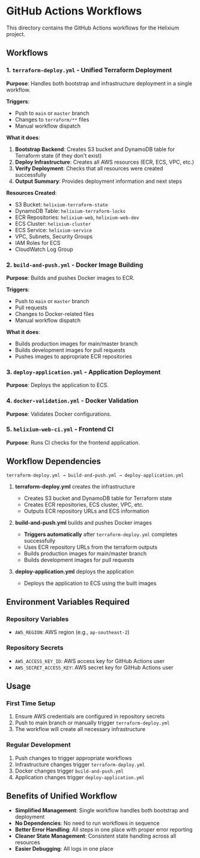 # GitHub Actions Workflows

This directory contains the GitHub Actions workflows for the Helixium project.

## Workflows

### 1. `terraform-deploy.yml` - Unified Terraform Deployment

**Purpose**: Handles both bootstrap and infrastructure deployment in a single workflow.

**Triggers**:

- Push to `main` or `master` branch
- Changes to `terraform/**` files
- Manual workflow dispatch

**What it does**:

1. **Bootstrap Backend**: Creates S3 bucket and DynamoDB table for Terraform state (if they don't exist)
2. **Deploy Infrastructure**: Creates all AWS resources (ECR, ECS, VPC, etc.)
3. **Verify Deployment**: Checks that all resources were created successfully
4. **Output Summary**: Provides deployment information and next steps

**Resources Created**:

- S3 Bucket: `helixium-terraform-state`
- DynamoDB Table: `helixium-terraform-locks`
- ECR Repositories: `helixium-web`, `helixium-web-dev`
- ECS Cluster: `helixium-cluster`
- ECS Service: `helixium-service`
- VPC, Subnets, Security Groups
- IAM Roles for ECS
- CloudWatch Log Group

### 2. `build-and-push.yml` - Docker Image Building

**Purpose**: Builds and pushes Docker images to ECR.

**Triggers**:

- Push to `main` or `master` branch
- Pull requests
- Changes to Docker-related files
- Manual workflow dispatch

**What it does**:

- Builds production images for main/master branch
- Builds development images for pull requests
- Pushes images to appropriate ECR repositories

### 3. `deploy-application.yml` - Application Deployment

**Purpose**: Deploys the application to ECS.

### 4. `docker-validation.yml` - Docker Validation

**Purpose**: Validates Docker configurations.

### 5. `helixium-web-ci.yml` - Frontend CI

**Purpose**: Runs CI checks for the frontend application.

## Workflow Dependencies

```
terraform-deploy.yml → build-and-push.yml → deploy-application.yml
```

1. **terraform-deploy.yml** creates the infrastructure

   - Creates S3 bucket and DynamoDB table for Terraform state
   - Creates ECR repositories, ECS cluster, VPC, etc.
   - Outputs ECR repository URLs and ECS information

2. **build-and-push.yml** builds and pushes Docker images

   - **Triggers automatically** after `terraform-deploy.yml` completes successfully
   - Uses ECR repository URLs from the terraform outputs
   - Builds production images for main/master branch
   - Builds development images for pull requests

3. **deploy-application.yml** deploys the application
   - Deploys the application to ECS using the built images

## Environment Variables Required

### Repository Variables

- `AWS_REGION`: AWS region (e.g., `ap-southeast-2`)

### Repository Secrets

- `AWS_ACCESS_KEY_ID`: AWS access key for GitHub Actions user
- `AWS_SECRET_ACCESS_KEY`: AWS secret key for GitHub Actions user

## Usage

### First Time Setup

1. Ensure AWS credentials are configured in repository secrets
2. Push to main branch or manually trigger `terraform-deploy.yml`
3. The workflow will create all necessary infrastructure

### Regular Development

1. Push changes to trigger appropriate workflows
2. Infrastructure changes trigger `terraform-deploy.yml`
3. Docker changes trigger `build-and-push.yml`
4. Application changes trigger `deploy-application.yml`

## Benefits of Unified Workflow

- **Simplified Management**: Single workflow handles both bootstrap and deployment
- **No Dependencies**: No need to run workflows in sequence
- **Better Error Handling**: All steps in one place with proper error reporting
- **Cleaner State Management**: Consistent state handling across all resources
- **Easier Debugging**: All logs in one place
